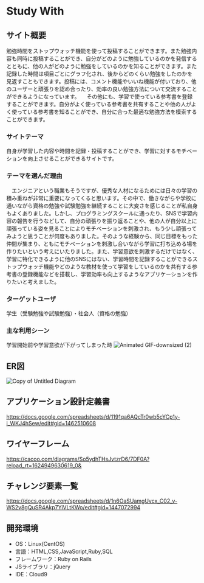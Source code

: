 # Study With

## サイト概要
勉強時間をストップウォッチ機能を使って投稿することができます。また勉強内容も同時に投稿することができ、自分がどのように勉強しているのかを発信するとともに、他の人がどのように勉強をしているのかを知ることができます。また記録した時間は項目ごとにグラフ化され、後からどのくらい勉強をしたのかを見返すこともできます。投稿には、コメント機能やいいね機能が付いており、他のユーザーと頑張りを認め合ったり、効率の良い勉強方法について交流することができるようになっています。
　その他にも、学習で使っている参考書を登録することができます。自分がよく使っている参考書を共有することや他の人がよく使っている参考書を知ることができ、自分に合った最適な勉強方法を模索することができます。


### サイトテーマ
自身が学習した内容や時間を記録・投稿することができ、学習に対するモチベーションを向上させることができるサイトです。

### テーマを選んだ理由
　エンジニアという職業もそうですが、優秀な人材になるためには日々の学習の積み重ねが非常に重要になってくると思います。その中で、働きながらや学校に通いながら資格の勉強や試験勉強を継続することに大変さを感じることが私自身もよくありました。しかし、プログラミングスクールに通ったり、SNSで学習内容の報告を行うなどして、自分の頑張りを振り返ることや、他の人が自分以上に頑張っている姿を見ることによりモチベーションを刺激され、もう少し頑張ってみようと思うことが何度もありました。そのような経験から、同じ目標をもった仲間が集まり、ともにモチベーションを刺激し合いながら学習に打ち込める場を作りたいという考えにいたりました。また、学習意欲を刺激するだけではなく、学習に特化できるように他のSNSにはない、学習時間を記録することができるストップウォッチ機能やどのような教材を使って学習をしているのかを共有する参考書の登録機能などを搭載し、学習効率も向上するようなアプリケーションを作りたいと考えました。

### ターゲットユーザ
学生（受験勉強や試験勉強）・社会人（資格の勉強）

### 主な利用シーン
学習開始前や学習意欲が下がってしまった時
![Animated GIF-downsized (2)](https://user-images.githubusercontent.com/81734125/125898509-8c6b708b-4ac3-430f-8dee-5fb20f994c71.gif)

## ER図
![Copy of Untitled Diagram](https://user-images.githubusercontent.com/81734125/123750790-f68bb100-d8f1-11eb-87b1-cf53f16e3ecf.jpg)

## アプリケーション設計定義書
https://docs.google.com/spreadsheets/d/1191qa6AQcTr0wb5cYCp1y-i_WKJ4hSew/edit#gid=1462510608

## ワイヤーフレーム
https://cacoo.com/diagrams/So5ydhTHsJvtzrD6/7DF0A?reload_rt=1624949630619_0&

## チャレンジ要素一覧
https://docs.google.com/spreadsheets/d/1n6OaSUamgUvcx_C02_v-WS2v8gQuSR4Akp7YiVLtKWo/edit#gid=1447072994

## 開発環境
- OS：Linux(CentOS)
- 言語：HTML,CSS,JavaScript,Ruby,SQL
- フレームワーク：Ruby on Rails
- JSライブラリ：jQuery
- IDE：Cloud9


